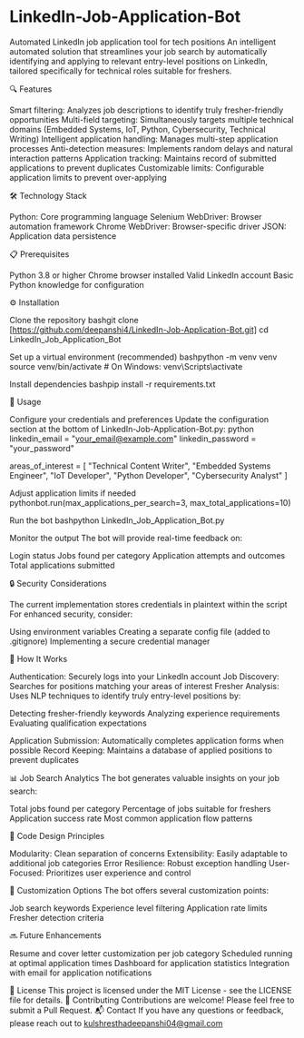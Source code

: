 # LinkedIn-Job-Application-Bot
Automated LinkedIn job application tool for tech positions
An intelligent automated solution that streamlines your job search by automatically identifying and applying to relevant entry-level positions on LinkedIn, tailored specifically for technical roles suitable for freshers.

🔍 Features

Smart filtering: Analyzes job descriptions to identify truly fresher-friendly opportunities
Multi-field targeting: Simultaneously targets multiple technical domains (Embedded Systems, IoT, Python, Cybersecurity, Technical Writing)
Intelligent application handling: Manages multi-step application processes
Anti-detection measures: Implements random delays and natural interaction patterns
Application tracking: Maintains record of submitted applications to prevent duplicates
Customizable limits: Configurable application limits to prevent over-applying

🛠️ Technology Stack

Python: Core programming language
Selenium WebDriver: Browser automation framework
Chrome WebDriver: Browser-specific driver
JSON: Application data persistence

📋 Prerequisites

Python 3.8 or higher
Chrome browser installed
Valid LinkedIn account
Basic Python knowledge for configuration

⚙️ Installation

Clone the repository
bashgit clone [https://github.com/deepanshi4/LinkedIn-Job-Application-Bot.git]
cd LinkedIn_Job_Application_Bot

Set up a virtual environment (recommended)
bashpython -m venv venv
source venv/bin/activate  # On Windows: venv\Scripts\activate

Install dependencies
bashpip install -r requirements.txt


🚀 Usage

Configure your credentials and preferences
Update the configuration section at the bottom of LinkedIn-Job-Application-Bot.py:
python 
linkedin_email = "your_email@example.com"
linkedin_password = "your_password"

areas_of_interest = [
"Technical Content Writer",
        "Embedded Systems Engineer",
        "IoT Developer",
        "Python Developer",
        "Cybersecurity Analyst"
]

Adjust application limits if needed
pythonbot.run(max_applications_per_search=3, max_total_applications=10)

Run the bot
bashpython LinkedIn_Job_Application_Bot.py

Monitor the output
The bot will provide real-time feedback on:

Login status
Jobs found per category
Application attempts and outcomes
Total applications submitted


🔒 Security Considerations

The current implementation stores credentials in plaintext within the script
For enhanced security, consider:

Using environment variables
Creating a separate config file (added to .gitignore)
Implementing a secure credential manager



🧠 How It Works

Authentication: Securely logs into your LinkedIn account
Job Discovery: Searches for positions matching your areas of interest
Fresher Analysis: Uses NLP techniques to identify truly entry-level positions by:

Detecting fresher-friendly keywords
Analyzing experience requirements
Evaluating qualification expectations


Application Submission: Automatically completes application forms when possible
Record Keeping: Maintains a database of applied positions to prevent duplicates

📊 Job Search Analytics
The bot generates valuable insights on your job search:

Total jobs found per category
Percentage of jobs suitable for freshers
Application success rate
Most common application flow patterns

📝 Code Design Principles

Modularity: Clean separation of concerns
Extensibility: Easily adaptable to additional job categories
Error Resilience: Robust exception handling
User-Focused: Prioritizes user experience and control

🔧 Customization Options
The bot offers several customization points:

Job search keywords
Experience level filtering
Application rate limits
Fresher detection criteria

🔜 Future Enhancements

Resume and cover letter customization per job category
Scheduled running at optimal application times
Dashboard for application statistics
Integration with email for application notifications

📄 License
This project is licensed under the MIT License - see the LICENSE file for details.
🤝 Contributing
Contributions are welcome! Please feel free to submit a Pull Request.
📬 Contact
If you have any questions or feedback, please reach out to kulshresthadeepanshi04@gmail.com
